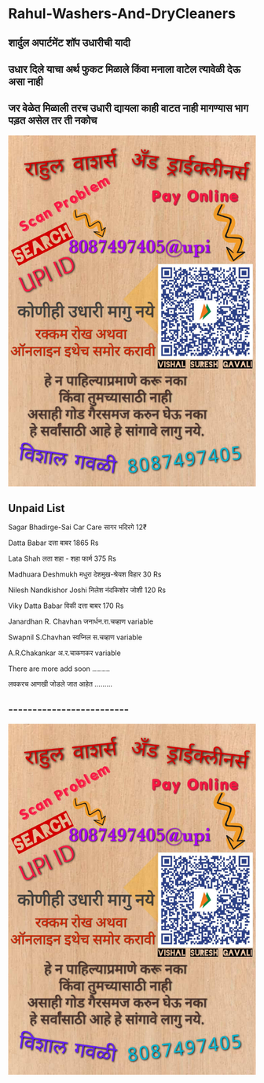 # Rahul-Washers-And-DryCleaners

## **शार्दुल अपार्टमेंट शॉप उधारीची यादी**
## **उधार दिले याचा अर्थ फुकट मिळाले किंवा मनाला वाटेल त्यावेळी देऊ असा नाही**
## **जर वेळेत मिळाली तरच उधारी द्यायला काही वाटत नाही मागण्यास भाग पड़त असेल तर ती नकोच**

![Udhari Image](https://github.com/vihisharal/Rahul-Washers-And-DryCleaners/blob/main/2.jpg?raw=true)

## **Unpaid List**

Sagar Bhadirge-Sai Car Care सागर भदिरगे 12₹

Datta Babar दत्ता बाबर 1865 Rs

Lata Shah लता शहा - शहा फार्म 375 Rs

Madhuara Deshmukh मधुरा देशमुख-श्रेयश विहार 30 Rs

Nilesh Nandkishor Joshi निलेश नंदकिशोर जोशी 120 Rs

Viky Datta Babar विकी दत्ता बाबर 170 Rs

Janardhan R. Chavhan जनार्धन.रा.चव्हाण variable

Swapnil S.Chavhan स्वप्निल स.चव्हाण variable

A.R.Chakankar अ.र.चाकणकर variable

There are more add soon .........

लवकरच आणखी जोडले जात आहेत .........

## -------------------------

![Udhari Image](https://github.com/vihisharal/Rahul-Washers-And-DryCleaners/blob/main/2.jpg?raw=true)

